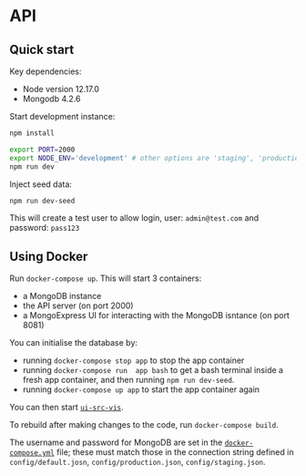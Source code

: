 
# API 

## Quick start

Key dependencies:

- Node version 12.17.0
- Mongodb 4.2.6

Start development instance:

```bash
npm install

export PORT=2000
export NODE_ENV='development' # other options are 'staging', 'production'
npm run dev
```

Inject seed data:

```bash
npm run dev-seed
```

This will create a test user to allow login, user: `admin@test.com` and password: `pass123`

## Using Docker

Run `docker-compose up`. This will start 3 containers:

- a MongoDB instance
- the API server (on port 2000)
- a MongoExpress UI for interacting with the MongoDB isntance (on port 8081)

You can initialise the database by:
 * running `docker-compose stop app` to stop the app container
 * running `docker-compose run  app bash` to get a bash terminal inside a fresh app container, and then running `npm run dev-seed`.
* running `docker-compose up app` to start the app container again


You can then start [`ui-src-vis`](https://github.com/ScottishCovidResponse/ui-scrc-vis). 

To rebuild after making changes to the code, run `docker-compose build`.

The username and password for MongoDB are set in the [`docker-compose.yml`](./docker-compose.yml) file; these must match
those in the connection string defined in `config/default.josn`, `config/production.json`, `config/staging.json`.
